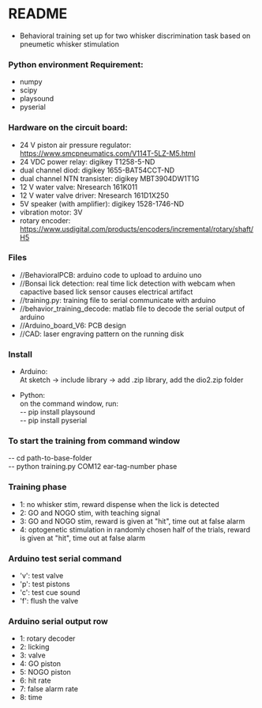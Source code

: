 # README #

* Behavioral training set up for two whisker discrimination task based on pneumetic whisker stimulation

### Python environment Requirement: ###
* numpy
* scipy
* playsound
* pyserial

### Hardware on the circuit board: ###
* 24 V piston air pressure regulator: https://www.smcpneumatics.com/V114T-5LZ-M5.html
* 24 VDC power relay: digikey T1258-5-ND
* dual channel diod: digikey 1655-BAT54CCT-ND
* dual channel NTN transister: digikey MBT3904DW1T1G
* 12 V water valve: Nresearch 161K011
* 12 V water valve driver: Nresearch 161D1X250
* 5V speaker (with amplifier): digikey 1528-1746-ND
* vibration motor: 3V
* rotary encoder: https://www.usdigital.com/products/encoders/incremental/rotary/shaft/H5


### Files ###

* //BehavioralPCB: arduino code to upload to arduino uno
* //Bonsai lick detection: real time lick detection with webcam when capactive based lick sensor causes electrical artifact
* //training.py: training file to serial communicate with arduino
* //behavior_training_decode: matlab file to decode the serial output of arduino
* //Arduino_board_V6: PCB design
* //CAD: laser engraving pattern on the running disk

### Install ###
* Arduino: <br />
At sketch -> include library -> add .zip library, add the dio2.zip folder<br />

* Python: <br />
on the command window, run: <br />
-- pip install playsound <br />
-- pip install pyserial <br />

### To start the training from command window ###
-- cd path-to-base-folder <br />
-- python training.py COM12 ear-tag-number phase <br />

### Training phase ###
* 1: no whisker stim, reward dispense when the lick is detected
* 2: GO and NOGO stim, with teaching signal
* 3: GO and NOGO stim, reward is given at "hit", time out at false alarm
* 4: optogenetic stimulation in randomly chosen half of the trials,  reward is given at "hit", time  out at false alarm

### Arduino test serial command ###
* 'v': test valve
* 'p': test pistons
* 'c': test cue sound
* 'f': flush the valve

### Arduino serial output row ###
* 1: rotary decoder
* 2: licking
* 3: valve
* 4: GO piston
* 5: NOGO piston
* 6: hit rate
* 7: false alarm rate
* 8: time